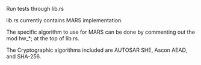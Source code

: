 Run tests through lib.rs

lib.rs currently contains MARS implementation.

The specific algorithm to use for MARS can be done by commenting out the mod hw_*; at the top of lib.rs.

The Cryptographic algorithms included are AUTOSAR SHE, Ascon AEAD, and SHA-256.
